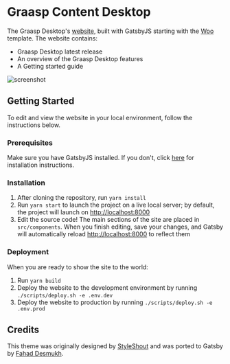 # Graasp Content Desktop

The Graasp Desktop's [website](https://desktop.graasp.org), built with GatsbyJS starting with the [Woo](https://www.styleshout.com/free-templates/woo/) template. The website contains:

- Graasp Desktop latest release
- An overview of the Graasp Desktop features
- A Getting started guide

![screenshot](https://user-images.githubusercontent.com/19671041/99301997-6fecfc80-2857-11eb-9a31-fac58d25f2f7.png)

## Getting Started

To edit and view the website in your local environment, follow the instructions below.

### Prerequisites

Make sure you have GatsbyJS installed. If you don't, click [here](https://www.gatsbyjs.org/docs/preparing-your-environment/) for installation instructions.

### Installation

1. After cloning the repository, run `yarn install`
2. Run `yarn start` to launch the project on a live local server; by default, the project will launch on [http://localhost:8000](#)
3. Edit the source code! The main sections of the site are placed in `src/components`. When you finish editing, save your changes, and Gatsby will automatically reload [http://localhost:8000](#) to reflect them

### Deployment

When you are ready to show the site to the world:

1. Run `yarn build`
2. Deploy the website to the development environment by running `./scripts/deploy.sh -e .env.dev`
3. Deploy the website to production by running `./scripts/deploy.sh -e .env.prod`

## Credits

This theme was originally designed by [StyleShout](https://www.styleshout.com/free-templates/woo/) and was ported to Gatsby by [Fahad Desmukh](https://github.com/desmukh/).
